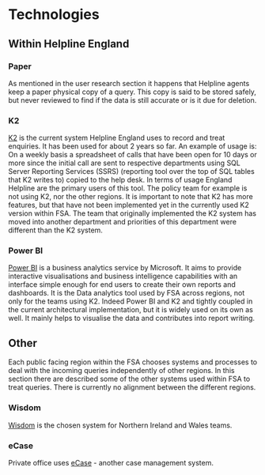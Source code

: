 # Technologies
## Within Helpline England

### Paper
As mentioned in the user research section it happens that Helpline agents keep a paper physical copy of a query. This copy is said to be stored safely, but never reviewed to find if the data is still accurate or is it due for deletion.

### K2
[K2](help.k2.com) is the current system Helpline England uses to record and treat enquiries. It has been used for about 2 years so far. 
An example of usage is: On a weekly basis a spreadsheet of calls that have been open for 10 days or more since the initial call are sent to respective departments using SQL Server Reporting Services (SSRS) (reporting tool over the top of SQL tables that K2 writes to) copied to the help desk.
In terms of usage England Helpline are the primary users of this tool. The policy team for example is not using K2, nor the other regions.
It is important to note that K2 has more features, but that have not been implemented yet in the currently used K2 version within FSA. The team that originally implemented the K2 system has moved into another department and priorities of this department were different than the K2 system.

### Power BI
[Power BI](https://powerbi.microsoft.com/en-us/) is a business analytics service by Microsoft. It aims to provide interactive visualisations and business intelligence capabilities with an interface simple enough for end users to create their own reports and dashboards. It is the Data analytics tool used by FSA across regions, not only for the teams using K2. Indeed Power BI and K2 and tightly coupled in the current architectural implementation, but it is widely used on its own as well.
It mainly helps to visualise the data and contributes into report writing.


## Other
Each public facing region within the FSA chooses systems and processes to deal with the incoming queries independently of other regions. In this section there are described some of the other systems used within FSA to treat queries. There is currently no alignment between the different regions.

### Wisdom
[Wisdom](https://www.wisdom.co.uk/) is the chosen system for Northern Ireland and Wales teams. 

### eCase
Private office uses [eCase](https://www.ecase.co.uk/) - another case management system. 
